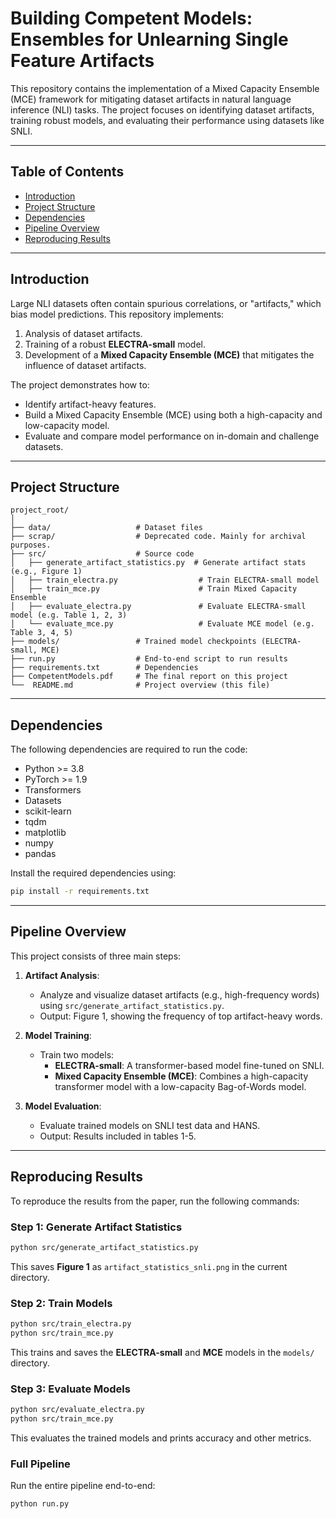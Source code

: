 # **Building Competent Models: Ensembles for Unlearning Single Feature Artifacts**

This repository contains the implementation of a Mixed Capacity Ensemble (MCE) framework for mitigating dataset artifacts in natural language inference (NLI) tasks. The project focuses on identifying dataset artifacts, training robust models, and evaluating their performance using datasets like SNLI.

---

## **Table of Contents**
- [Introduction](#introduction)
- [Project Structure](#project-structure)
- [Dependencies](#dependencies)
- [Pipeline Overview](#pipeline-overview)
- [Reproducing Results](#reproducing-results)

---

## **Introduction**

Large NLI datasets often contain spurious correlations, or "artifacts," which bias model predictions. This repository implements:
1. Analysis of dataset artifacts.
2. Training of a robust **ELECTRA-small** model.
3. Development of a **Mixed Capacity Ensemble (MCE)** that mitigates the influence of dataset artifacts.

The project demonstrates how to:
- Identify artifact-heavy features.
- Build a Mixed Capacity Ensemble (MCE) using both a high-capacity and low-capacity model.
- Evaluate and compare model performance on in-domain and challenge datasets.

---

## **Project Structure**

```
project_root/
│
├── data/                   # Dataset files
├── scrap/                  # Deprecated code. Mainly for archival purposes. 
├── src/                    # Source code
│   ├── generate_artifact_statistics.py  # Generate artifact stats (e.g., Figure 1)
│   ├── train_electra.py                  # Train ELECTRA-small model
│   ├── train_mce.py                      # Train Mixed Capacity Ensemble
│   ├── evaluate_electra.py               # Evaluate ELECTRA-small model (e.g. Table 1, 2, 3)
│   └── evaluate_mce.py                   # Evaluate MCE model (e.g. Table 3, 4, 5)
├── models/                 # Trained model checkpoints (ELECTRA-small, MCE)
├── run.py                  # End-to-end script to run results
├── requirements.txt        # Dependencies
├── CompetentModels.pdf     # The final report on this project
└──  README.md              # Project overview (this file)
```

---

## **Dependencies**

The following dependencies are required to run the code:
- Python >= 3.8
- PyTorch >= 1.9
- Transformers
- Datasets
- scikit-learn
- tqdm
- matplotlib
- numpy
- pandas

Install the required dependencies using:

```bash
pip install -r requirements.txt
```

---

## **Pipeline Overview**

This project consists of three main steps:

1. **Artifact Analysis**:
   - Analyze and visualize dataset artifacts (e.g., high-frequency words) using `src/generate_artifact_statistics.py`.
   - Output: Figure 1, showing the frequency of top artifact-heavy words.

2. **Model Training**:
   - Train two models:
     - **ELECTRA-small**: A transformer-based model fine-tuned on SNLI.
     - **Mixed Capacity Ensemble (MCE)**: Combines a high-capacity transformer model with a low-capacity Bag-of-Words model.

3. **Model Evaluation**:
   - Evaluate trained models on SNLI test data and HANS.
   - Output: Results included in tables 1-5.

---

## **Reproducing Results**

To reproduce the results from the paper, run the following commands:

### Step 1: Generate Artifact Statistics
```bash
python src/generate_artifact_statistics.py
```
This saves **Figure 1** as `artifact_statistics_snli.png` in the current directory.

### Step 2: Train Models
```bash
python src/train_electra.py
python src/train_mce.py

```
This trains and saves the **ELECTRA-small** and **MCE** models in the `models/` directory.

### Step 3: Evaluate Models
```bash
python src/evaluate_electra.py
python src/train_mce.py

```
This evaluates the trained models and prints accuracy and other metrics.

### Full Pipeline
Run the entire pipeline end-to-end:
```bash
python run.py
```

